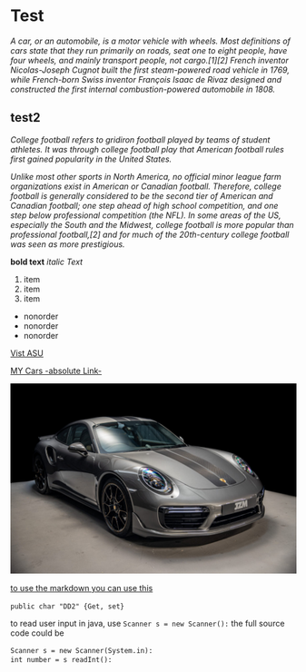 # Test
_A car, or an automobile, is a motor vehicle with wheels. Most definitions of cars state that they run primarily on roads, seat one to eight people, have four wheels, and mainly transport people, not cargo.[1][2] French inventor Nicolas-Joseph Cugnot built the first steam-powered road vehicle in 1769, while French-born Swiss inventor François Isaac de Rivaz designed and constructed the first internal combustion-powered automobile in 1808._

## test2

*College football refers to gridiron football played by teams of student athletes. It was through college football play that American football rules first gained popularity in the United States.*

*Unlike most other sports in North America, no official minor league farm organizations exist in American or Canadian football. Therefore, college football is generally considered to be the second tier of American and Canadian football; one step ahead of high school competition, and one step below professional competition (the NFL). In some areas of the US, especially the South and the Midwest, college football is more popular than professional football,[2] and for much of the 20th-century college football was seen as more prestigious.*


**bold text**
_italic Text_

1. item
2. item
3. item

- nonorder
- nonorder
- nonorder 

[Vist ASU](https://www.asu.edu.jo/en/Pages/default.aspx)

[MY Cars -absolute Link-](https://hips.hearstapps.com/hmg-prod/images/pcna22-0942-fine-1661449198.jpg?crop=0.644xw:0.483xh;0.123xw,0.298xh&resize=1200:*)

![My Secound Car -Direct Link-](ahmad.jpg)

[to use the markdown you can use this](https://stackedit.io/app#)

`public char "DD2" {Get, set}`

to read user input in java, use `Scanner s = new Scanner():`
the full source code could be  

    Scanner s = new Scanner(System.in):
    int number = s readInt():



